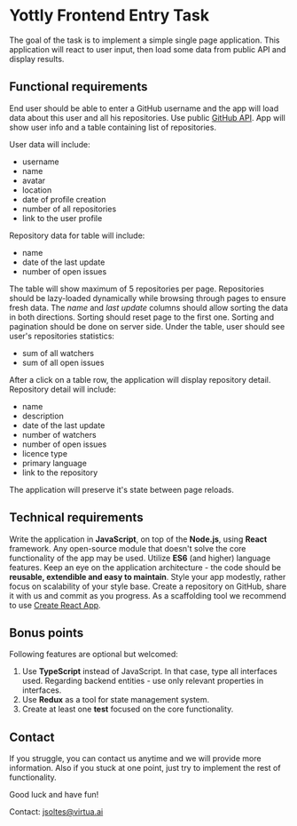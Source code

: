 # Yottly Frontend Entry Task

The goal of the task is to implement a simple single page application.
This application will react to user input, then load some data from public API and display results.

## Functional requirements
End user should be able to enter a GitHub username and the app will load data about this user and all his repositories. Use public [GitHub API](https://developer.github.com/v3/).
App will show user info and a table containing list of repositories.

User data will include:
- username
- name
- avatar
- location
- date of profile creation
- number of all repositories
- link to the user profile

Repository data for table will include:
- name
- date of the last update
- number of open issues

The table will show maximum of 5 repositories per page. Repositories should be lazy-loaded dynamically while browsing through pages to ensure fresh data. The *name* and *last update* columns should allow sorting the data in both directions. Sorting should reset page to the first one. Sorting and pagination should be done on server side.
Under the table, user should see user's repositories statistics:
- sum of all watchers
- sum of all open issues

After a click on a table row, the application will display repository detail.
Repository detail will include:
- name
- description
- date of the last update
- number of watchers
- number of open issues
- licence type
- primary language
- link to the repository

The application will preserve it's state between page reloads.

## Technical requirements
Write the application in **JavaScript**, on top of the **Node.js**, using **React** framework. Any open-source module that doesn't solve the core functionality of the app may be used.
Utilize **ES6** (and higher) language features. Keep an eye on the application architecture - the code should be **reusable, extendible and easy to maintain**. Style your app modestly, rather focus on scalability of your style base. Create a repository on GitHub, share it with us and commit as you progress. As a scaffolding tool we recommend to use [Create React App](https://github.com/facebook/create-react-app).

## Bonus points
Following features are optional but welcomed:
1) Use **TypeScript** instead of JavaScript. In that case, type all interfaces used. Regarding backend entities - use only relevant properties in interfaces.
2) Use **Redux** as a tool for state management system.
3) Create at least one **test** focused on the core functionality.

## Contact
If you struggle, you can contact us anytime and we will provide more information. Also if you stuck at one point, just try to implement the rest of functionality.

Good luck and have fun!

Contact: jsoltes@virtua.ai